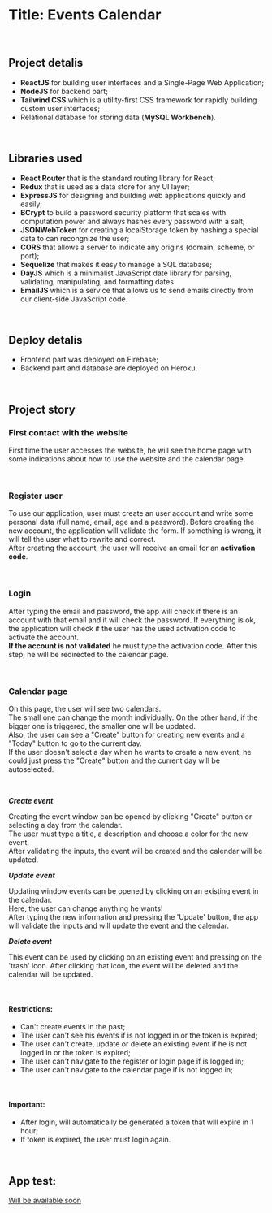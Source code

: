 # Title: Events Calendar

<br />

## Project detalis

- **ReactJS** for building user interfaces and a Single-Page Web Application;
- **NodeJS** for backend part;
- **Tailwind CSS** which is a utility-first CSS framework for rapidly building custom user interfaces;
- Relational database for storing data (**MySQL Workbench**).

<br />

## Libraries used

- **React Router** that is the standard routing library for React;
- **Redux** that is used as a data store for any UI layer;
- **ExpressJS** for designing and building web applications quickly and easily;
- **BCrypt** to build a password security platform that scales with computation power and always hashes every password with a salt;
- **JSONWebToken** for creating a localStorage token by hashing a special data to can recongnize the user;
- **CORS** that allows a server to indicate any origins (domain, scheme, or port);
- **Sequelize** that makes it easy to manage a SQL database;
- **DayJS** which is a minimalist JavaScript date library for parsing, validating, manipulating, and formatting dates
- **EmailJS** which is a service that allows us to send emails directly from our client-side JavaScript code.

<br />

## Deploy detalis
- Frontend part was deployed on Firebase;
- Backend part and database are deployed on Heroku.

<br />

## Project story

### First contact with the website

First time the user accesses the website, he will see the home page with some indications about how to use the website and the calendar page.

<br />

### Register user

To use our application, user must create an user account and write some personal data (full name, email, age and a password).
Before creating the new account, the application will validate the form. If something is wrong, it will tell the user what to rewrite and correct.<br />
After creating the account, the user will receive an email for an **activation code**.

<br />

### Login

After typing the email and password, the app will check if there is an account with that email and it will check the password.
If everything is ok, the application will check if the user has the used activation code to activate the account. <br />
**If the account is not validated** he must type the activation code. After this step, he will be redirected to the calendar page.

<br />

### Calendar page

On this page, the user will see two calendars. <br />
The small one can change the month individually. On the other hand, if the bigger one is triggered, the smaller one will be updated. <br />
Also, the user can see a "Create" button for creating new events and a "Today" button to go to the current day. <br />
If the user doesn't select a day when he wants to create a new event, he could just press the "Create" button and the current day will be autoselected.

<br />

***Create event***

Creating the event window can be opened by clicking "Create" button or selecting a day from the calendar. <br />
The user must type a title, a description and choose a color for the new event. <br />
After validating the inputs, the event will be created and the calendar will be updated.

***Update event***

Updating window events can be opened by clicking on an existing event in the calendar. <br />
Here, the user can change anything he wants! <br />
After typing the new information and pressing the 'Update' button, the app will validate the inputs and will update the event and the calendar.

***Delete event***

This event can be used by clicking on an existing event and pressing on the 'trash' icon.
After clicking that icon, the event will be deleted and the calendar will be updated.


<br />

#### Restrictions:
- Can't create events in the past;
- The user can't see his events if is not logged in or the token is expired;
- The user can't create, update or delete an existing event if he is not logged in or the token is expired;
- The user can't navigate to the register or login page if is logged in;
- The user can't navigate to the calendar page if is not logged in;

<br />

#### Important: 
- After login, will automatically be generated a token that will expire in 1 hour;
- If token is expired, the user must login again.

<br />

## App test:
[Will be available soon](#)
